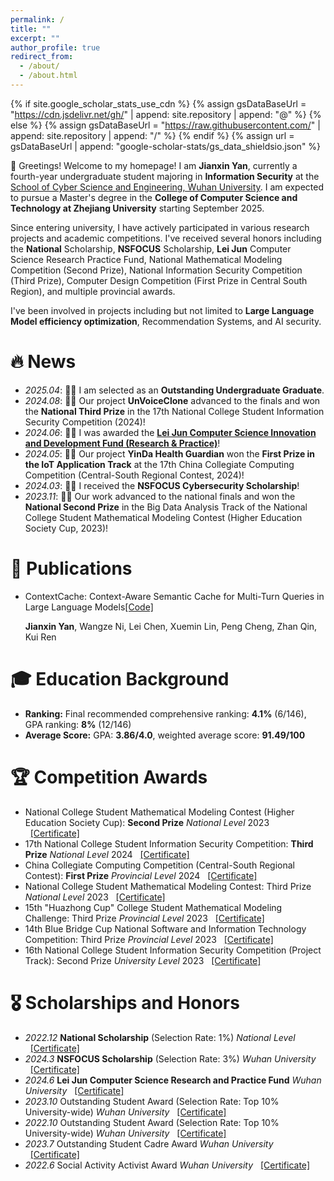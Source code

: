 ```yaml
---
permalink: /
title: ""
excerpt: ""
author_profile: true
redirect_from: 
  - /about/
  - /about.html
---
```

{% if site.google_scholar_stats_use_cdn %}
{% assign gsDataBaseUrl = "https://cdn.jsdelivr.net/gh/" | append: site.repository | append: "@" %}
{% else %}
{% assign gsDataBaseUrl = "https://raw.githubusercontent.com/" | append: site.repository | append: "/" %}
{% endif %}
{% assign url = gsDataBaseUrl | append: "google-scholar-stats/gs_data_shieldsio.json" %}

<span class='anchor' id='about-me'></span>
  👋 Greetings! Welcome to my homepage! I am ​**Jianxin Yan**, currently a fourth-year undergraduate student majoring in ​**Information Security** at the [School of Cyber Science and Engineering, Wuhan University](https://cse.whu.edu.cn/). I am expected to pursue a Master's degree in the ​**College of Computer Science and Technology at Zhejiang University** starting September 2025.  

  Since entering university, I have actively participated in various research projects and academic competitions. I've received several honors including the **National** Scholarship, **NSFOCUS** Scholarship, **Lei Jun** Computer Science Research Practice Fund, National Mathematical Modeling Competition (Second Prize), National Information Security Competition (Third Prize), Computer Design Competition (First Prize in Central South Region), and multiple provincial awards. 
  
  I've been involved in projects including but not limited to **Large Language Model efficiency optimization**, Recommendation Systems, and AI security.


# 🔥 News  

- *2025.04*: 🎉🎉 I am selected as an **Outstanding Undergraduate Graduate**.  
- *2024.08*: 🎉🎉 Our project **UnVoiceClone** advanced to the finals and won the **National Third Prize** in the 17th National College Student Information Security Competition (2024)!  
- *2024.06*: 🎉🎉 I was awarded the **[Lei Jun Computer Science Innovation and Development Fund (Research & Practice)](https://cse.whu.edu.cn/info/1101/23802.htm)**!  
- *2024.05*: 🎉🎉 Our project **YinDa Health Guardian** won the **First Prize in the IoT Application Track** at the 17th China Collegiate Computing Competition (Central-South Regional Contest, 2024)!  
- *2024.03*: 🎉🎉 I received the **NSFOCUS Cybersecurity Scholarship**!  
- *2023.11*: 🎉🎉 Our work advanced to the national finals and won the **National Second Prize** in the Big Data Analysis Track of the National College Student Mathematical Modeling Contest (Higher Education Society Cup, 2023)!


# 📝 Publications

- ContextCache: Context-Aware Semantic Cache for Multi-Turn Queries in Large Language Models[[Code]](https://github.com/uYanJX/ContextCache) 

  **Jianxin Yan**, Wangze Ni, Lei Chen, Xuemin Lin, Peng Cheng, Zhan Qin, Kui Ren


# 🎓 Education Background  

- **Ranking:** Final recommended comprehensive ranking: **4.1%** (6/146), GPA ranking: **8%** (12/146)  
- **Average Score:** GPA: **3.86/4.0**, weighted average score: **91.49/100**  


# 🏆 Competition Awards  

- National College Student Mathematical Modeling Contest (Higher Education Society Cup): **Second Prize** *National Level* 2023 &nbsp;&nbsp;[[Certificate]](..\docs\shumo.jpg)  
- 17th National College Student Information Security Competition: **Third Prize** *National Level* 2024 &nbsp;&nbsp;[[Certificate]](..\docs\xinan.jpg)  
- China Collegiate Computing Competition (Central-South Regional Contest): **First Prize** *Provincial Level* 2024 &nbsp;&nbsp;[[Certificate]](..\docs\jishe.jpg)  
- National College Student Mathematical Modeling Contest: Third Prize *National Level* 2023 &nbsp;&nbsp;[[Certificate]](..\docs\shuxue.jpg)  
- 15th "Huazhong Cup" College Student Mathematical Modeling Challenge: Third Prize *Provincial Level* 2023 &nbsp;&nbsp;[[Certificate]](..\docs\hzb.png)  
- 14th Blue Bridge Cup National Software and Information Technology Competition: Third Prize *Provincial Level* 2023 &nbsp;&nbsp;[[Certificate]](..\docs\lqb.jpg)  
- 16th National College Student Information Security Competition (Project Track): Second Prize *University Level* 2023 &nbsp;&nbsp;[[Certificate]](..\docs\security.jpg)  


# 🎖 Scholarships and Honors  

- *2022.12* **National Scholarship** (Selection Rate: 1%) *National Level* &nbsp;&nbsp;[[Certificate]](..\docs\gj.jpg)  
- *2024.3* **NSFOCUS Scholarship** (Selection Rate: 3%) *Wuhan University* &nbsp;&nbsp;[[Certificate]](..\docs\lvmeng.pdf)  
- *2024.6* **Lei Jun Computer Science Research and Practice Fund** *Wuhan University* &nbsp;&nbsp;[[Certificate]](https://cse.whu.edu.cn/info/1101/23802.htm)  
- *2023.10* Outstanding Student Award (Selection Rate: Top 10% University-wide) *Wuhan University* &nbsp;&nbsp;[[Certificate]](..\docs\sanhao23.jpg)  
- *2022.10* Outstanding Student Award (Selection Rate: Top 10% University-wide) *Wuhan University* &nbsp;&nbsp;[[Certificate]](..\docs\sanhao22.jpg)  
- *2023.7* Outstanding Student Cadre Award *Wuhan University* &nbsp;&nbsp;[[Certificate]](..\docs\ganbu.jpg)  
- *2022.6* Social Activity Activist Award *Wuhan University* &nbsp;&nbsp;[[Certificate]](..\docs\shehui.jpg)


<!-- 
# 📖 Educations

- *2021.9 - 至今*, 本科生, 武汉大学国家网络安全学院, 专业： 信息安全. -->
